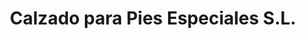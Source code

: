 ---
title: "Calzado para Pies Especiales S.L."
url: /a-feira-do-monte/calzado-para-pies-especiales-s-l/
shop: zapatos
---
